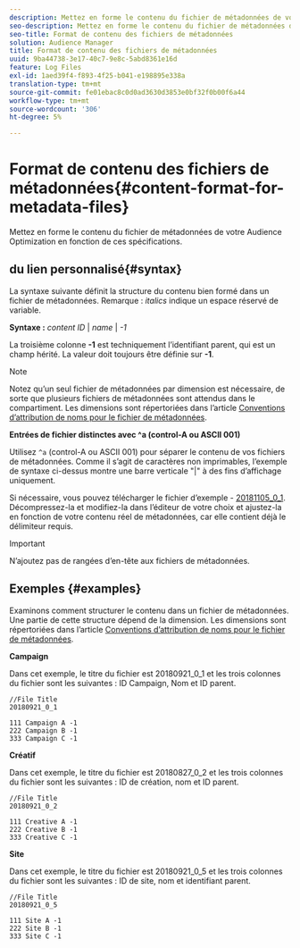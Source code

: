 ```yaml
---
description: Mettez en forme le contenu du fichier de métadonnées de votre Audience Optimization en fonction de ces spécifications.
seo-description: Mettez en forme le contenu du fichier de métadonnées de votre Audience Optimization en fonction de ces spécifications.
seo-title: Format de contenu des fichiers de métadonnées
solution: Audience Manager
title: Format de contenu des fichiers de métadonnées
uuid: 9ba44738-3e17-40c7-9e8c-5abd8361e16d
feature: Log Files
exl-id: 1aed39f4-f893-4f25-b041-e198895e338a
translation-type: tm+mt
source-git-commit: fe01ebac8c0d0ad3630d3853e0bf32f0b00f6a44
workflow-type: tm+mt
source-wordcount: '306'
ht-degree: 5%

---
```


# Format de contenu des fichiers de métadonnées{#content-format-for-metadata-files}

Mettez en forme le contenu du fichier de métadonnées de votre Audience Optimization en fonction de ces spécifications.

## du lien personnalisé{#syntax}

La syntaxe suivante définit la structure du contenu bien formé dans un fichier de métadonnées. Remarque : *italics* indique un espace réservé de variable.

**Syntaxe :**  *content ID* |  *name* |  *-1*

<!--In the contents syntax, you'll notice a parent ID variable. Don't confuse it with the parent ID used in the [metadata file name](../../../reporting/audience-optimization-reports/metadata-files-intro/metadata-file-names.md). These 2 variables seem similar, but they represent different things. In the file name, the parent ID corresponds to a category like "campaign" (ID 1), "placement" (ID 3), or "tactic" (ID 9), etc. In the file body:-->

La troisième colonne **-1** est techniquement l’identifiant parent, qui est un champ hérité. La valeur doit toujours être définie sur **-1**.

>[!NOTE]
>
>Notez qu’un seul fichier de métadonnées par dimension est nécessaire, de sorte que plusieurs fichiers de métadonnées sont attendus dans le compartiment. Les dimensions sont répertoriées dans l’article [Conventions d’attribution de noms pour le fichier de métadonnées](../../../reporting/audience-optimization-reports/metadata-files-intro/metadata-file-names.md#child-dimension).

**Entrées de fichier distinctes avec ^a (control-A ou ASCII 001)**

Utilisez `^a` (control-A ou ASCII 001) pour séparer le contenu de vos fichiers de métadonnées. Comme il s’agit de caractères non imprimables, l’exemple de syntaxe ci-dessus montre une barre verticale &quot;|&quot; à des fins d’affichage uniquement.

Si nécessaire, vous pouvez télécharger le fichier d’exemple - [20181105_0_1](assets/20181105_0_1.zip). Décompressez-la et modifiez-la dans l’éditeur de votre choix et ajustez-la en fonction de votre contenu réel de métadonnées, car elle contient déjà le délimiteur requis.

>[!IMPORTANT]
>
>N’ajoutez pas de rangées d’en-tête aux fichiers de métadonnées.

## Exemples {#examples}

Examinons comment structurer le contenu dans un fichier de métadonnées. Une partie de cette structure dépend de la dimension. Les dimensions sont répertoriées dans l’article [Conventions d’attribution de noms pour le fichier de métadonnées](../../../reporting/audience-optimization-reports/metadata-files-intro/metadata-file-names.md#child-dimension).

**Campaign**

Dans cet exemple, le titre du fichier est 20180921_0_1 et les trois colonnes du fichier sont les suivantes : ID Campaign, Nom et ID parent.

<!--Let's say you want to populate the creative drop down menu with creative names from a particular campaign. In this case, your metadata file name would include ID 1 (campaign) and ID 2 (creative). Following the content syntax, your metadata file would contain the creative ID, creative name, and actual campaign ID.-->

```
//File Title
20180921_0_1

111 Campaign A -1
222 Campaign B -1
333 Campaign C -1
```

**Créatif**

Dans cet exemple, le titre du fichier est 20180827_0_2 et les trois colonnes du fichier sont les suivantes : ID de création, nom et ID parent.

```
//File Title
20180921_0_2

111 Creative A -1
222 Creative B -1
333 Creative C -1
```

**Site**

Dans cet exemple, le titre du fichier est 20180921_0_5 et les trois colonnes du fichier sont les suivantes : ID de site, nom et identifiant parent.

```
//File Title
20180921_0_5

111 Site A -1
222 Site B -1
333 Site C -1
```
